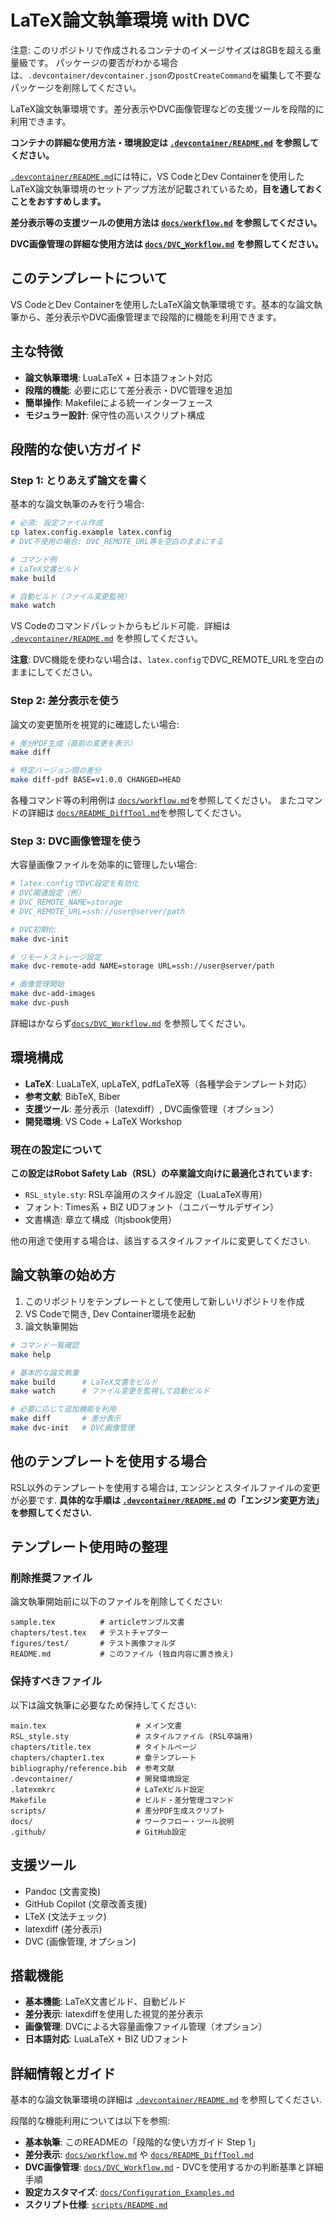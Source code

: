 # LaTeX論文執筆環境 with DVC

注意: このリポジトリで作成されるコンテナのイメージサイズは8GBを超える重量級です。
パッケージの要否がわかる場合は、`.devcontainer/devcontainer.json`の`postCreateCommand`を編集して不要なパッケージを削除してください。

LaTeX論文執筆環境です。差分表示やDVC画像管理などの支援ツールを段階的に利用できます。

**コンテナの詳細な使用方法・環境設定は [`.devcontainer/README.md`](.devcontainer/README.md) を参照してください。**

[`.devcontainer/README.md`](.devcontainer/README.md)には特に，VS CodeとDev Containerを使用したLaTeX論文執筆環境のセットアップ方法が記載されているため，**目を通しておくことをおすすめします。**

**差分表示等の支援ツールの使用方法は [`docs/workflow.md`](docs/workflow.md) を参照してください。**

**DVC画像管理の詳細な使用方法は [`docs/DVC_Workflow.md`](docs/DVC_Workflow.md) を参照してください。**

## このテンプレートについて

VS CodeとDev Containerを使用したLaTeX論文執筆環境です。基本的な論文執筆から、差分表示やDVC画像管理まで段階的に機能を利用できます。

## 主な特徴

* **論文執筆環境**: LuaLaTeX + 日本語フォント対応
* **段階的機能**: 必要に応じて差分表示・DVC管理を追加
* **簡単操作**: Makefileによる統一インターフェース
* **モジュラー設計**: 保守性の高いスクリプト構成

## 段階的な使い方ガイド

### Step 1: とりあえず論文を書く

基本的な論文執筆のみを行う場合:

```bash
# 必須: 設定ファイル作成
cp latex.config.example latex.config
# DVC不使用の場合: DVC_REMOTE_URL等を空白のままにする

# コマンド例
# LaTeX文書ビルド
make build

# 自動ビルド（ファイル変更監視）
make watch
```

VS Codeのコマンドパレットからもビルド可能．詳細は [`.devcontainer/README.md`](.devcontainer/README.md) を参照してください。

**注意**: DVC機能を使わない場合は、`latex.config`でDVC_REMOTE_URLを空白のままにしてください。

### Step 2: 差分表示を使う

論文の変更箇所を視覚的に確認したい場合:

```bash
# 差分PDF生成（直前の変更を表示）
make diff

# 特定バージョン間の差分
make diff-pdf BASE=v1.0.0 CHANGED=HEAD
```

各種コマンド等の利用例は [`docs/workflow.md`](docs/workflow.md)を参照してください。
またコマンドの詳細は [`docs/README_DiffTool.md`](docs/README_DiffTool.md)を参照してください。

### Step 3: DVC画像管理を使う

大容量画像ファイルを効率的に管理したい場合:

```bash
# latex.configでDVC設定を有効化
# DVC関連設定（例）
# DVC_REMOTE_NAME=storage
# DVC_REMOTE_URL=ssh://user@server/path

# DVC初期化
make dvc-init

# リモートストレージ設定
make dvc-remote-add NAME=storage URL=ssh://user@server/path

# 画像管理開始
make dvc-add-images
make dvc-push
```

詳細はかならず[`docs/DVC_Workflow.md`](docs/DVC_Workflow.md) を参照してください。

## 環境構成

* **LaTeX**: LuaLaTeX, upLaTeX, pdfLaTeX等（各種学会テンプレート対応）
* **参考文献**: BibTeX, Biber
* **支援ツール**: 差分表示（latexdiff）, DVC画像管理（オプション）
* **開発環境**: VS Code + LaTeX Workshop

### 現在の設定について

**この設定はRobot Safety Lab（RSL）の卒業論文向けに最適化されています:**

* `RSL_style.sty`: RSL卒論用のスタイル設定（LuaLaTeX専用）
* フォント: Times系 + BIZ UDフォント（ユニバーサルデザイン）
* 文書構造: 章立て構成（ltjsbook使用）

他の用途で使用する場合は、該当するスタイルファイルに変更してください.

## 論文執筆の始め方

1. このリポジトリをテンプレートとして使用して新しいリポジトリを作成
2. VS Codeで開き, Dev Container環境を起動
3. 論文執筆開始

```bash
# コマンド一覧確認
make help

# 基本的な論文執筆
make build      # LaTeX文書をビルド
make watch      # ファイル変更を監視して自動ビルド

# 必要に応じて追加機能を利用
make diff       # 差分表示
make dvc-init   # DVC画像管理
```

## 他のテンプレートを使用する場合

RSL以外のテンプレートを使用する場合は, エンジンとスタイルファイルの変更が必要です.
**具体的な手順は [`.devcontainer/README.md`](.devcontainer/README.md) の「エンジン変更方法」を参照してください.**

## テンプレート使用時の整理

### 削除推奨ファイル

論文執筆開始前に以下のファイルを削除してください:

```text
sample.tex          # articleサンプル文書
chapters/test.tex   # テストチャプター
figures/test/       # テスト画像フォルダ
README.md           # このファイル (独自内容に置き換え)
```

### 保持すべきファイル

以下は論文執筆に必要なため保持してください:

```text
main.tex                    # メイン文書
RSL_style.sty               # スタイルファイル (RSL卒論用)
chapters/title.tex          # タイトルページ
chapters/chapter1.tex       # 章テンプレート
bibliography/reference.bib  # 参考文献
.devcontainer/              # 開発環境設定
.latexmkrc                  # LaTeXビルド設定
Makefile                    # ビルド・差分管理コマンド
scripts/                    # 差分PDF生成スクリプト
docs/                       # ワークフロー・ツール説明
.github/                    # GitHub設定
```

## 支援ツール

* Pandoc (文書変換)
* GitHub Copilot (文章改善支援)
* LTeX (文法チェック)
* latexdiff (差分表示)
* DVC (画像管理, オプション)

## 搭載機能

* **基本機能**: LaTeX文書ビルド、自動ビルド
* **差分表示**: latexdiffを使用した視覚的差分表示
* **画像管理**: DVCによる大容量画像ファイル管理（オプション）
* **日本語対応**: LuaLaTeX + BIZ UDフォント

## 詳細情報とガイド

基本的な論文執筆環境の詳細は [`.devcontainer/README.md`](.devcontainer/README.md) を参照してください.

段階的な機能利用については以下を参照:

* **基本執筆**: このREADMEの「段階的な使い方ガイド Step 1」
* **差分表示**: [`docs/workflow.md`](docs/workflow.md) や [`docs/README_DiffTool.md`](docs/README_DiffTool.md)
* **DVC画像管理**: [`docs/DVC_Workflow.md`](docs/DVC_Workflow.md) - DVCを使用するかの判断基準と詳細手順
* **設定カスタマイズ**: [`docs/Configuration_Examples.md`](docs/Configuration_Examples.md)
* **スクリプト仕様**: [`scripts/README.md`](scripts/README.md)
